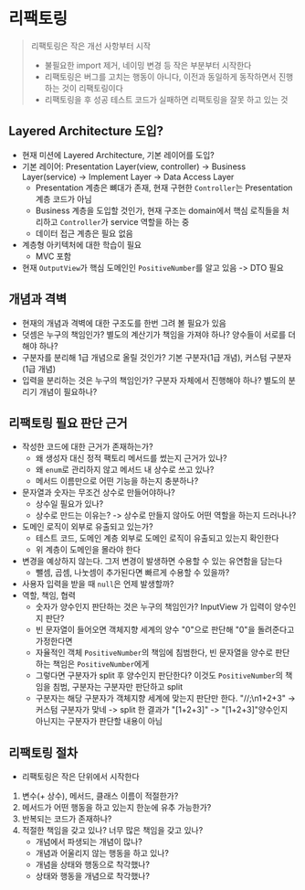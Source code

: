 # 리팩토링
> 리팩토링은 작은 개선 사항부터 시작
> - 불필요한 import 제거, 네이밍 변경 등 작은 부분부터 시작한다
> - 리팩토링은 버그를 고치는 행동이 아니다, 이전과 동일하게 동작하면서 진행하는 것이 리팩토링이다
> - 리팩토링을 후 성공 테스트 코드가 실패하면 리팩토링을 잘못 하고 있는 것  

## Layered Architecture 도입?
- 현재 미션에 Layered Architecture, 기본 레이어를 도입?
- 기본 레이어: Presentation Layer(view, controller) -> Business Layer(service) -> Implement Layer -> Data Access Layer
  - Presentation 계층은 뼈대가 존재, 현재 구현한 `Controller`는 Presentation 계층 코드가 아님
  - Business 계층을 도입할 것인가, 현재 구조는 domain에서 핵심 로직들을 처리하고 `Controller`가 service 역할을 하는 중
  - 데이터 접근 계층은 필요 없음
- 계층형 아키텍처에 대한 학습이 필요
  - MVC 포함
- 현재 `OutputView`가 핵심 도메인인 `PositiveNumber`를 알고 있음 -> DTO 필요

## 개념과 격벽
- 현재의 개념과 격벽에 대한 구조도를 한번 그려 볼 필요가 있음
- 덧셈은 누구의 책임인가? 별도의 계산기가 책임을 가져야 하나? 양수들이 서로를 더해야 하나?
- 구분자를 분리해 1급 개념으로 올릴 것인가? 기본 구분자(1급 개념), 커스텀 구분자(1급 개념)
- 입력을 분리하는 것은 누구의 책임인가? 구분자 자체에서 진행해야 하나? 별도의 분리기 개념이 필요하나?

## 리팩토링 필요 판단 근거
- 작성한 코드에 대한 근거가 존재하는가?
  - 왜 생성자 대신 정적 팩토리 메서드를 썼는지 근거가 있나?
  - 왜 `enum`로 관리하지 않고 메서드 내 상수로 쓰고 있나?
  - 메서드 이름만으로 어떤 기능을 하는지 충분하나?
- 문자열과 숫자는 무조건 상수로 만들어야하나?
  - 상수일 필요가 있나?
  - 상수로 만드는 이유는? -> 상수로 만들지 않아도 어떤 역할을 하는지 드러나나?
- 도메인 로직이 외부로 유출되고 있는가?
  - 테스트 코드, 도메인 계층 외부로 도메인 로직이 유출되고 있는지 확인한다
  - 위 계층이 도메인을 몰라야 한다
- 변경을 예상하지 않는다. 그저 변경이 발생하면 수용할 수 있는 유연함을 담는다
  - 뺄셈, 곱셈, 나눗셈이 추가된다면 빠르게 수용할 수 있을까?
- 사용자 입력을 받을 때 `null`은 언제 발생할까?
- 역할, 책임, 협력
  - 숫자가 양수인지 판단하는 것은 누구의 책임인가? InputView 가 입력이 양수인지 판단?
  - 빈 문자열이 들어오면 객체지향 세계의 양수 "0"으로 판단해 "0"을 돌려준다고 가정한다면
  - 자율적인 객체 `PositiveNumber`의 책임에 침범한다, 빈 문자열을 양수로 판단하는 책임은 `PositiveNumber`에게
  - 그렇다면 구분자가 split 후 양수인지 판단한다? 이것도 `PositiveNumber`의 책임을 침범, 구분자는 구분자만 판단하고 split
  - 구분자는 해당 구분자가 객체지향 세계에 맞는지 판단만 한다. "//;\n1+2+3" -> 커스텀 구분자가 맞네 -> split 한 결과가 "[1+2+3]"
     -> "[1+2+3]"양수인지 아닌지는 구분자가 판단할 내용이 아님

## 리팩토링 절차
- 리팩토링은 작은 단위에서 시작한다
1. 변수(+ 상수), 메서드, 클래스 이름이 적절한가?
2. 메서드가 어떤 행동을 하고 있는지 한눈에 유추 가능한가?
3. 반복되는 코드가 존재하나?
4. 적절한 책임을 갖고 있나? 너무 많은 책임을 갖고 있나?
   - 개념에서 파생되는 개념이 많나?
   - 개념과 어울리지 않는 행동을 하고 있나?
   - 개념을 상태와 행동으로 착각했나?
   - 상태와 행동을 개념으로 착각했나?
